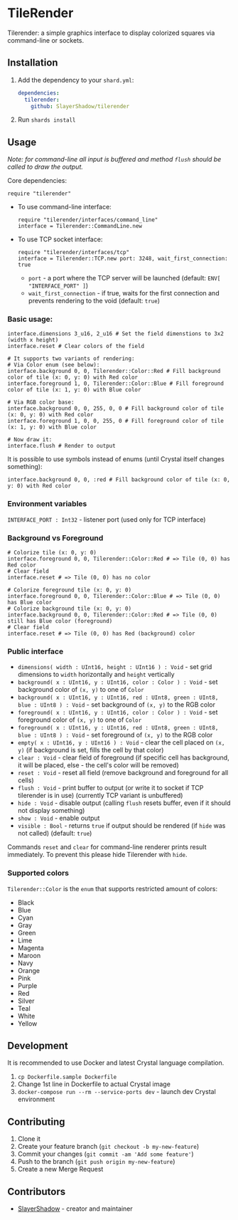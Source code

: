 # TileRender

Tilerender: a simple graphics interface to display colorized squares via command-line or sockets.

## Installation

1. Add the dependency to your `shard.yml`:

   ```yaml
   dependencies:
     tilerender:
       github: SlayerShadow/tilerender
   ```

2. Run `shards install`

## Usage

_Note: for command-line all input is buffered and method `flush` should be called to draw the output._

Core dependencies:

```crystal
require "tilerender"
```

* To use command-line interface:

   ```crystal
   require "tilerender/interfaces/command_line"
   interface = Tilerender::CommandLine.new
   ```

* To use TCP socket interface:

   ```crystal
   require "tilerender/interfaces/tcp"
   interface = Tilerender::TCP.new port: 3248, wait_first_connection: true
   ```

   * `port` - a port where the TCP server will be launched (default: `ENV[ "INTERFACE_PORT" ]`)
   * `wait_first_connection` - if true, waits for the first connection and prevents rendering to the void (default: `true`)

### Basic usage:

```crystal
interface.dimensions 3_u16, 2_u16 # Set the field dimenstions to 3x2 (width x height)
interface.reset # Clear colors of the field

# It supports two variants of rendering:
# Via Color enum (see below):
interface.background 0, 0, Tilerender::Color::Red # Fill background color of tile (x: 0, y: 0) with Red color
interface.foreground 1, 0, Tilerender::Color::Blue # Fill foreground color of tile (x: 1, y: 0) with Blue color

# Via RGB color base:
interface.background 0, 0, 255, 0, 0 # Fill background color of tile (x: 0, y: 0) with Red color
interface.foreground 1, 0, 0, 255, 0 # Fill foreground color of tile (x: 1, y: 0) with Blue color

# Now draw it:
interface.flush # Render to output
```

It is possible to use symbols instead of enums (until Crystal itself changes something):

```crystal
interface.background 0, 0, :red # Fill background color of tile (x: 0, y: 0) with Red color
```

### Environment variables

`INTERFACE_PORT : Int32` - listener port (used only for TCP interface)

### Background vs Foreground

```crystal
# Colorize tile (x: 0, y: 0)
interface.foreground 0, 0, Tilerender::Color::Red # => Tile (0, 0) has Red color
# Clear field
interface.reset # => Tile (0, 0) has no color

# Colorize foreground tile (x: 0, y: 0)
interface.foreground 0, 0, Tilerender::Color::Blue # => Tile (0, 0) has Blue color
# Colorize background tile (x: 0, y: 0)
interface.background 0, 0, Tilerender::Color::Red # => Tile (0, 0) still has Blue color (foreground)
# Clear field
interface.reset # => Tile (0, 0) has Red (background) color
```

### Public interface

* `dimensions( width : UInt16, height : UInt16 ) : Void` - set grid dimensions to `width` horizontally and `height` vertically
* `background( x : UInt16, y : UInt16, color : Color ) : Void` - set background color of `(x, y)` to one of `Color`
* `background( x : UInt16, y : UInt16, red : UInt8, green : UInt8, blue : UInt8 ) : Void` - set background of `(x, y)` to the RGB color
* `foreground( x : UInt16, y : UInt16, color : Color ) : Void` - set foreground color of `(x, y)` to one of `Color`
* `foreground( x : UInt16, y : UInt16, red : UInt8, green : UInt8, blue : UInt8 ) : Void` - set foreground of `(x, y)` to the RGB color
* `empty( x : UInt16, y : UInt16 ) : Void` - clear the cell placed on `(x, y)` (if background is set, fills the cell by that color)
* `clear : Void` - clear field of foreground (if specific cell has background, it will be placed, else - the cell's color will be removed)
* `reset : Void` - reset all field (remove background and foreground for all cells)
* `flush : Void` - print buffer to output (or write it to socket if TCP tilerender is in use) (currently TCP variant is unbuffered)
* `hide : Void` - disable output (calling `flush` resets buffer, even if it should not display something)
* `show : Void` - enable output
* `visible : Bool` - returns `true` if output should be rendered (if `hide` was not called) (default: `true`)

Commands `reset` and `clear` for command-line renderer prints result immediately. To prevent this please hide Tilerender with `hide`.

### Supported colors

`Tilerender::Color` is the `enum` that supports restricted amount of colors:

* Black
* Blue
* Cyan
* Gray
* Green
* Lime
* Magenta
* Maroon
* Navy
* Orange
* Pink
* Purple
* Red
* Silver
* Teal
* White
* Yellow

## Development

It is recommended to use Docker and latest Crystal language compilation.

1. `cp Dockerfile.sample Dockerfile`
2. Change 1st line in Dockerfile to actual Crystal image
3. `docker-compose run --rm --service-ports dev` - launch dev Crystal environment

## Contributing

1. Clone it
2. Create your feature branch (`git checkout -b my-new-feature`)
3. Commit your changes (`git commit -am 'Add some feature'`)
4. Push to the branch (`git push origin my-new-feature`)
5. Create a new Merge Request

## Contributors

- [SlayerShadow](https://github.com/SlayerShadow) - creator and maintainer
